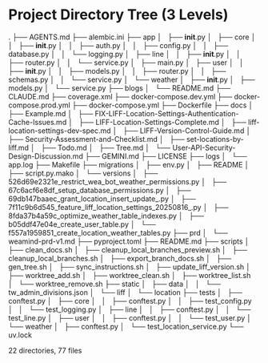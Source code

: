 # Project Directory Tree (3 Levels)

.
├── AGENTS.md
├── alembic.ini
├── app
│   ├── __init__.py
│   ├── core
│   │   ├── __init__.py
│   │   ├── auth.py
│   │   ├── config.py
│   │   ├── database.py
│   │   └── logging.py
│   ├── line
│   │   ├── __init__.py
│   │   ├── router.py
│   │   └── service.py
│   ├── main.py
│   ├── user
│   │   ├── __init__.py
│   │   ├── models.py
│   │   ├── router.py
│   │   ├── schemas.py
│   │   └── service.py
│   └── weather
│       ├── __init__.py
│       ├── models.py
│       └── service.py
├── blogs
│   └── README.md
├── CLAUDE.md
├── coverage.xml
├── docker-compose.dev.yml
├── docker-compose.prod.yml
├── docker-compose.yml
├── Dockerfile
├── docs
│   ├── Example.md
│   ├── FIX-LIFF-Location-Settings-Authentication-Cache-Issues.md
│   ├── LIFF-Location-Settings-Complete.md
│   ├── liff-location-settings-dev-spec.md
│   ├── LIFF-Version-Control-Guide.md
│   ├── Security-Assessment-and-Checklist.md
│   ├── set-locations-by-liff.md
│   ├── Todo.md
│   ├── Tree.md
│   └── User-API-Security-Design-Discussion.md
├── GEMINI.md
├── LICENSE
├── logs
│   └── app.log
├── Makefile
├── migrations
│   ├── env.py
│   ├── README
│   ├── script.py.mako
│   └── versions
│       ├── 526d69e2321e_restrict_wea_bot_weather_permissions.py
│       ├── 67c6acf6e8df_setup_database_permissions.py
│       ├── 69db147baaec_grant_location_insert_update_.py
│       ├── 7f11c9b6d545_feature_liff_location_settings_20250816_.py
│       ├── 8fda37b4a59c_optimize_weather_table_indexes.py
│       ├── b05ddf47e04e_create_user_table.py
│       └── f557a1959851_create_location_weather_tables.py
├── prd
│   └── weamind-prd-v1.md
├── pyproject.toml
├── README.md
├── scripts
│   ├── clean_docs.sh
│   ├── cleanup_local_branches_preview.sh
│   ├── cleanup_local_branches.sh
│   ├── export_branch_docs.sh
│   ├── gen_tree.sh
│   ├── sync_instructions.sh
│   ├── update_liff_version.sh
│   ├── worktree_add.sh
│   ├── worktree_clean.sh
│   ├── worktree_list.sh
│   └── worktree_remove.sh
├── static
│   ├── data
│   │   └── tw_admin_divisions.json
│   └── liff
│       └── location
├── tests
│   ├── conftest.py
│   ├── core
│   │   ├── conftest.py
│   │   ├── test_config.py
│   │   └── test_logging.py
│   ├── line
│   │   ├── conftest.py
│   │   └── test_line.py
│   ├── user
│   │   ├── conftest.py
│   │   └── test_user.py
│   └── weather
│       ├── conftest.py
│       └── test_location_service.py
└── uv.lock

22 directories, 77 files
